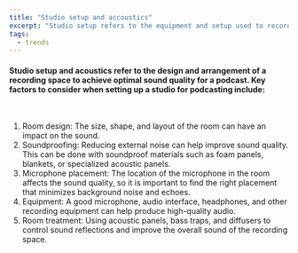 ```yaml
---
title: "Studio setup and accoustics"
excerpt: "Studio setup refers to the equipment and setup used to record a podcast, Here are some essential components of a basic podcast studio setup"
tags:
  - trends
---
```


#### Studio setup and acoustics refer to the design and arrangement of a recording space to achieve optimal sound quality for a podcast. Key factors to consider when setting up a studio for podcasting include:

<br>

1. Room design: The size, shape, and layout of the room can have an impact on the sound.
1. Soundproofing: Reducing external noise can help improve sound quality. This can be done with soundproof materials such as foam panels, blankets, or specialized acoustic panels.
1. Microphone placement: The location of the microphone in the room affects the sound quality, so it is important to find the right placement that minimizes background noise and echoes.
1. Equipment: A good microphone, audio interface, headphones, and other recording equipment can help produce high-quality audio.
1. Room treatment: Using acoustic panels, bass traps, and diffusers to control sound reflections and improve the overall sound of the recording space.
